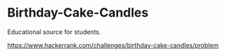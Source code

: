 # Birthday-Cake-Candles
Educational source for students.

https://www.hackerrank.com/challenges/birthday-cake-candles/problem
